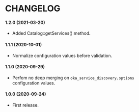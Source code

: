 CHANGELOG
=========

#### 1.2.0 (2021-03-20)

* Added Catalog::getServices() method.

#### 1.1.1 (2020-10-01)

* Normalize configuration values before validation.

#### 1.1.0 (2020-09-29)

* Perfom no deep merging on `oka_service_discovery.options` configuration values.

#### 1.0.0 (2020-09-24)

* First release.
